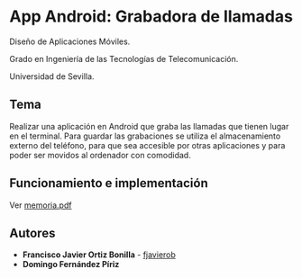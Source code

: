 # App Android: Grabadora de llamadas

Diseño de Aplicaciones Móviles.

Grado en Ingeniería de las Tecnologías de Telecomunicación.

Universidad de Sevilla.


## Tema

Realizar una aplicación en Android que graba las llamadas que tienen lugar en el terminal. Para guardar las grabaciones se utiliza el almacenamiento externo del teléfono, para que sea accesible por otras aplicaciones y para poder ser movidos al ordenador con comodidad.

## Funcionamiento e implementación

Ver [memoria.pdf](doc/memoria.pdf) 

## Autores

* **Francisco Javier  Ortiz Bonilla** - [fjavierob](https://github.com/fjavierob)
* **Domingo Fernández Píriz**
